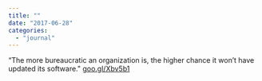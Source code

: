 ```yaml
---
title: ""
date: "2017-06-28"
categories: 
  - "journal"
---
```


“The more bureaucratic an organization is, the higher chance it won’t have updated its software." [goo.gl/Xbv5b1](https://goo.gl/Xbv5b1)
